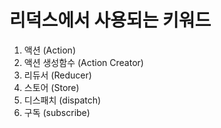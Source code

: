 # 리덕스에서 사용되는 키워드

1. 액션 (Action)
2. 액션 생성함수 (Action Creator)
3. 리듀서 (Reducer)
4. 스토어 (Store)
5. 디스패치 (dispatch)
6. 구독 (subscribe)
